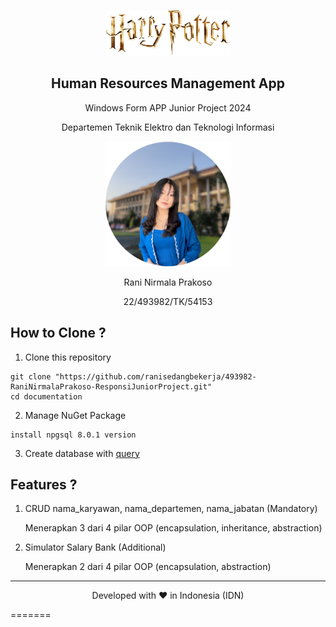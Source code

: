 <p align="center">
 <img width="200px" src="documentation/Hp_Logo.png" />
 <h2 align="center">Human Resources Management App</h2>
 <p align="center">Windows Form APP Junior Project 2024</p>
 <p align="center">Departemen Teknik Elektro dan Teknologi Informasi</p>
</p>
<p align="center">
 <img width="200px" src="documentation/Personal_Images.png" />
 <p align="center">Rani Nirmala Prakoso</p>
 <p align="center">22/493982/TK/54153</p>
</p>

## How to Clone ?
1. Clone this repository
```
git clone "https://github.com/ranisedangbekerja/493982-RaniNirmalaPrakoso-ResponsiJuniorProject.git"
cd documentation
```
2.  Manage NuGet Package
```
install npgsql 8.0.1 version
```
3. Create database with [query](https://docs.google.com/document/d/17PlUOAUIAjdBlkHTghtMoWVgsezhJSwGiikKO_8_IjM/edit?usp=sharing)

## Features ?
1. CRUD nama_karyawan, nama_departemen, nama_jabatan (Mandatory)

   Menerapkan 3 dari 4 pilar OOP (encapsulation, inheritance, abstraction)
3. Simulator Salary Bank (Additional)

   Menerapkan 2 dari 4 pilar OOP (encapsulation, abstraction)

<hr>
<p align="center">
Developed with ❤️ in Indonesia (IDN)
</p>
=======
